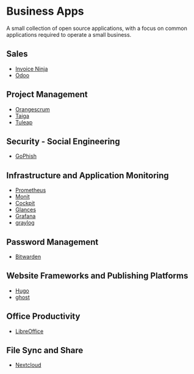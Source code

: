 Business Apps
=============
A small collection of open source applications, with a focus on common applications required to operate a small business.

## Sales
* [Invoice Ninja](https://github.com/invoiceninja/ansible-installer)
* [Odoo](https://www.odoo.com/)

## Project Management
* [Orangescrum](https://www.orangescrum.org/)
* [Taiga](https://taiga.io/)
* [Tuleap](https://www.tuleap.org)

## Security - Social Engineering
* [GoPhish](https://getgophish.com/)

## Infrastructure and Application Monitoring
* [Prometheus](https://prometheus.io/)
* [Monit](https://mmonit.com/monit/)
* [Cockpit](https://cockpit-project.org/)
* [Glances](https://nicolargo.github.io/glances/)
* [Grafana](https://grafana.com/)
* [graylog](https://www.graylog.org/products/open-source)

## Password Management
* [Bitwarden](https://bitwarden.com/)

## Website Frameworks and Publishing Platforms
* [Hugo](https://gohugo.io/)
* [ghost](https://ghost.org/)

## Office Productivity
* [LibreOffice](https://www.libreoffice.org/)

## File Sync and Share
* [Nextcloud](https://nextcloud.com/)
